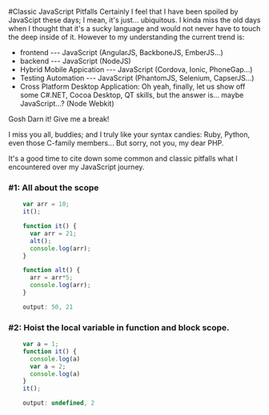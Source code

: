 #Classic JavaScript Pitfalls
Certainly I feel that I have been spoiled by JavaScipt these days; I mean, it's just... ubiquitous. I kinda miss the old days when I thought that it's a sucky language and would not never have to touch the deep inside of it. However to my understanding the current trend is:
- frontend --- JavaScript (AngularJS, BackboneJS, EmberJS...)
- backend --- JavaScript (NodeJS)
- Hybrid Mobile Appication --- JavaScript (Cordova, Ionic, PhoneGap...)
- Testing Automation --- JavaScript (PhantomJS, Selenium, CapserJS...)
- Cross Platform Desktop Application: Oh yeah, finally, let us show off some C#.NET, Cocoa Desktop, QT skills, but the answer is... maybe JavaScript...? (Node Webkit)

Gosh Darn it! Give me a break!

I miss you all, buddies; and I truly like your syntax candies: Ruby, Python, even those C-family members... But sorry, not you, my dear PHP.

It's a good time to cite down some common and classic pitfalls what I encountered over my JavaScript journey.

### #1: All about the scope
```javascript
    var arr = 10;
    it();

    function it() {
      var arr = 21;
      alt();
      console.log(arr);
    }

    function alt() {
      arr = arr*5;
      console.log(arr);
    }

    output: 50, 21
```

### #2: Hoist the local variable in function and block scope.
```javascript
    var a = 1;
    function it() {
      console.log(a)
      var a = 2;
      console.log(a)
    }
    it();

    output: undefined, 2

```
